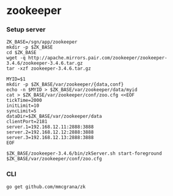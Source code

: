 zookeeper
=========

### Setup server

    ZK_BASE=/sgn/app/zookeeper
    mkdir -p $ZK_BASE
    cd $ZK_BASE
    wget -q http://apache.mirrors.pair.com/zookeeper/zookeeper-3.4.6/zookeeper-3.4.6.tar.gz
    tar -xzf zookeeper-3.4.6.tar.gz
    
    MYID=$1
    mkdir -p $ZK_BASE/var/zookeeper/{data,conf}
    echo -n $MYID > $ZK_BASE/var/zookeeper/data/myid
    cat > $ZK_BASE/var/zookeeper/conf/zoo.cfg <<EOF
    tickTime=2000
    initLimit=10
    syncLimit=5
    dataDir=$ZK_BASE/var/zookeeper/data
    clientPort=2181
    server.1=192.168.12.11:2888:3888
    server.2=192.168.12.12:2888:3888
    server.3=192.168.12.13:2888:3888
    EOF
    
    $ZK_BASE/zookeeper-3.4.6/bin/zkServer.sh start-foreground $ZK_BASE/var/zookeeper/conf/zoo.cfg

### CLI

    go get github.com/mmcgrana/zk

